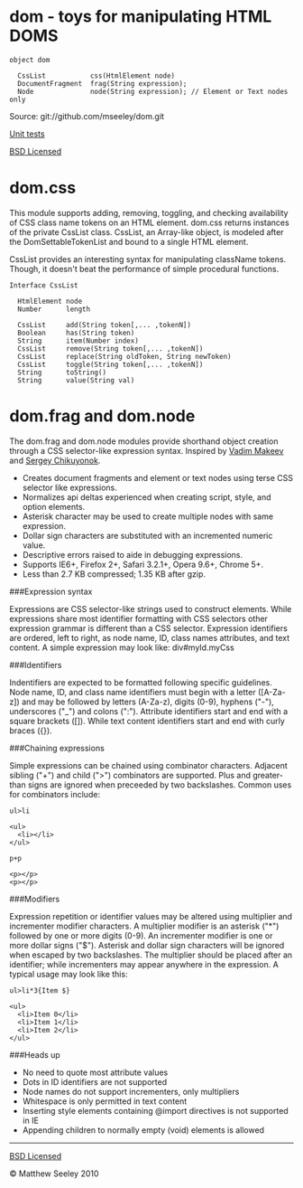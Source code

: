 dom - toys for manipulating HTML DOMS
=====================================

    object dom

      CssList           css(HtmlElement node)
      DocumentFragment  frag(String expression);
      Node              node(String expression); // Element or Text nodes only

Source: git://github.com/mseeley/dom.git

[Unit tests](http://github.com/mseeley/dom/blob/master/src-test/)

[BSD Licensed](http://github.com/mseeley/dom/tree/master/LICENSE)

dom.css
=======

This module supports adding, removing, toggling, and checking availability of CSS class name tokens on an HTML element. dom.css returns instances of the private CssList class.  CssList, an Array-like object, is modeled after the DomSettableTokenList and bound to a single HTML element.

CssList provides an interesting syntax for manipulating className tokens. Though, it doesn't beat the performance of simple procedural functions.

    Interface CssList

      HtmlElement node
      Number      length

      CssList     add(String token[,... ,tokenN])
      Boolean     has(String token)
      String      item(Number index)
      CssList     remove(String token[,... ,tokenN])
      CssList     replace(String oldToken, String newToken)
      CssList     toggle(String token[,... ,tokenN])
      String      toString()
      String      value(String val)

dom.frag and dom.node
=====================

The dom.frag and dom.node modules provide shorthand object creation through a CSS selector-like expression syntax.  Inspired by [Vadim Makeev](http://pepelsbey.net/2009/04/zen-coding-concept/) and [Sergey Chikuyonok](http://www.smashingmagazine.com/2009/11/21/zen-coding-a-new-way-to-write-html-code/).

- Creates document fragments and element or text nodes using terse CSS selector like expressions.
- Normalizes api deltas experienced when creating script, style, and option elements.
- Asterisk character may be used to create multiple nodes with same expression.
- Dollar sign characters are substituted with an incremented numeric value.
- Descriptive errors raised to aide in debugging expressions.
- Supports IE6+, Firefox 2+, Safari 3.2.1+, Opera 9.6+, Chrome 5+.
- Less than 2.7 KB compressed; 1.35 KB after gzip.

###Expression syntax

Expressions are CSS selector-like strings used to construct elements. While expressions share most identifier formatting with CSS selectors other expression grammar is different than a CSS selector. Expression identifiers are ordered, left to right, as node name, ID, class names attributes, and text content. A simple expression may look like: div#myId.myCss

###Identifiers

Indentifiers are expected to be formatted following specific guidelines. Node name, ID, and class name identifiers must begin with a letter ([A-Za-z]) and may be followed by letters (A-Za-z), digits (0-9), hyphens ("-"), underscores ("_") and colons (":"). Attribute identifiers start and end with a square brackets ([]). While text content identifiers start and end with curly braces ({}).

###Chaining expressions

Simple expressions can be chained using combinator characters. Adjacent sibling ("+") and child (">") combinators are supported. Plus and greater-than signs are ignored when preceeded by two backslashes. Common uses for combinators include:

    ul>li

    <ul>
      <li></li>
    </ul>

    p+p

    <p></p>
    <p></p>

###Modifiers

Expression repetition or identifier values may be altered using multiplier and incrementer modifier characters. A multiplier modifier is an asterisk ("*") followed by one or more digits (0-9). An incrementer modifier is one or more dollar signs ("$"). Asterisk and dollar sign characters will be ignored when escaped by two backslashes. The multiplier should be placed after an identifier; while incrementers may appear anywhere in the expression. A typical usage may look like this:

    ul>li*3{Item $}

    <ul>
      <li>Item 0</li>
      <li>Item 1</li>
      <li>Item 2</li>
    </ul>

###Heads up

- No need to quote most attribute values
- Dots in ID identifiers are not supported
- Node names do not support incrementers, only multipliers
- Whitespace is only permitted in text content
- Inserting style elements containing @import directives is not supported in IE
- Appending children to normally empty (void) elements is allowed

---

[BSD Licensed](http://github.com/mseeley/dom/tree/master/LICENSE)

&copy; Matthew Seeley 2010
